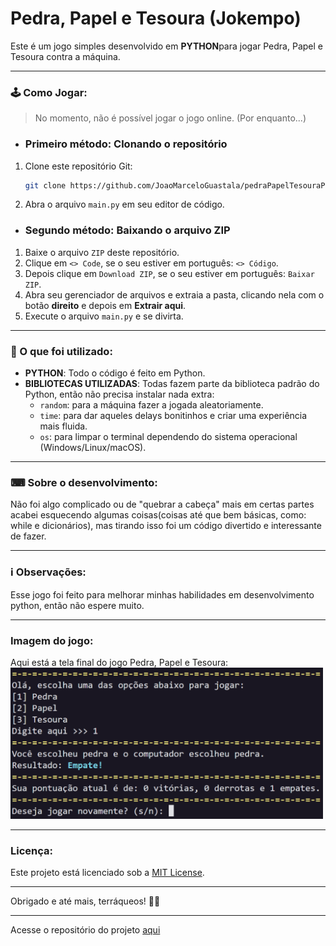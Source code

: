 # Pedra, Papel e Tesoura (Jokempo)
Este é um jogo simples desenvolvido em **PYTHON**para jogar Pedra, Papel e Tesoura contra a máquina.

---

### 🕹 Como Jogar:
> No momento, não é possível jogar o jogo online. (Por enquanto...)

- ### Primeiro método: Clonando o repositório

1. Clone este repositório Git:
    ```bash
    git clone https://github.com/JoaoMarceloGuastala/pedraPapelTesouraPython.git
    ```
2. Abra o arquivo `main.py` em seu editor de código.

- ### Segundo método: Baixando o arquivo ZIP

1. Baixe o arquivo `ZIP` deste repositório.
2. Clique em `<> Code`, se o seu estiver em português: `<> Código`.
3. Depois clique em `Download ZIP`, se o seu estiver em português: `Baixar ZIP`.
4. Abra seu gerenciador de arquivos e extraia a pasta, clicando nela com o botão **direito** e depois em **Extrair aqui**.
5. Execute o arquivo `main.py` e se divirta.

---

### 🔬 O que foi utilizado:    
- **PYTHON**: Todo o código é feito em Python.
- **BIBLIOTECAS UTILIZADAS**: Todas fazem parte da biblioteca padrão do Python, então não precisa instalar nada extra:
    - `random`: para a máquina fazer a jogada aleatoriamente.
    - `time`: para dar aqueles delays bonitinhos e criar uma experiência mais fluida.
    - `os`: para limpar o terminal dependendo do sistema operacional (Windows/Linux/macOS).

---

### ⌨ Sobre o desenvolvimento: 
Não foi algo complicado ou de "quebrar a cabeça" mais em certas partes acabei esquecendo algumas coisas(coisas até que bem básicas, como: while e dicionários), mas tirando isso foi um código divertido e interessante de fazer. 

---

### ℹ Observações:    
Esse jogo foi feito para melhorar minhas habilidades em desenvolvimento python, então não espere muito.

---

### Imagem do jogo:
Aqui está a tela final do jogo Pedra, Papel e Tesoura: <img src="img/imagemExemplo.png" width="500" alt="Exemplo da tela do jogo">

---

### Licença:
Este projeto está licenciado sob a [MIT License](https://opensource.org/licenses/MIT).

---

Obrigado e até mais, terráqueos! 🖖🏻

---
Acesse o repositório do projeto [aqui](https://github.com/JoaoMarceloGuastala/pedraPapelTesouraPython.git)
